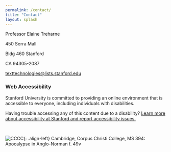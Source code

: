 ```yaml
---
permalink: /contact/
title: "Contact"
layout: splash
---
```


Professor Elaine Treharne

450 Serra Mall

Bldg 460 Stanford

CA 94305-2087

texttechnologies@lists.stanford.edu

### Web Accessibility

Stanford University is committed to providing an online environment that is accessible to everyone, including individuals with disabilities. 

Having trouble accessing any of this content due to a disability? [Learn more about accessibility at Stanford and report accessibility issues.](http://www.stanford.edu/site/accessibility)

<br>

![CCCC](/assets/images/CCCC.png){: .align-left}
Cambridge, Corpus Christi College, MS 394: Apocalypse in Anglo-Norman f. 49v
